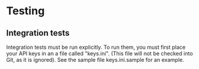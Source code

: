 ﻿# Testing

## Integration tests

Integration tests must be run explicitly. To run them, you must first place your API keys in an a file called "keys.ini". (This file will not be checked into Git, as it is ignored). See the sample file keys.ini.sample for an example.